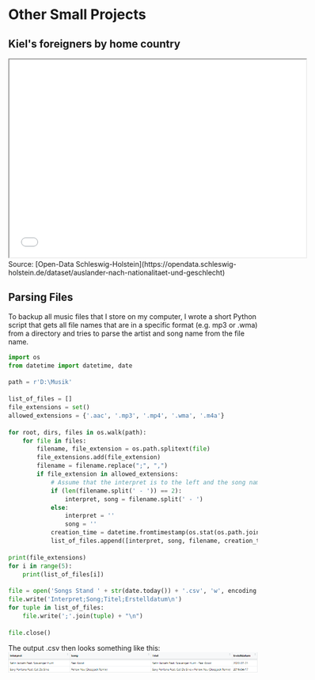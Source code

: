 # Other Small Projects

## Kiel's foreigners by home country

<iframe src = "images/Kiel foreigners by home country.html" width="600" height="400"> </iframe>
Source: [Open-Data Schleswig-Holstein](https://opendata.schleswig-holstein.de/dataset/auslander-nach-nationalitaet-und-geschlecht)

## Parsing Files

To backup all music files that I store on my computer, I wrote a short Python script that gets all file names that are in a specific format (e.g. mp3 or .wma) from a directory and tries to parse the artist and song name from the file name.

```python
import os
from datetime import datetime, date

path = r'D:\Musik'

list_of_files = []
file_extensions = set()
allowed_extensions = {'.aac', '.mp3', '.mp4', '.wma', '.m4a'}

for root, dirs, files in os.walk(path):
    for file in files:
        filename, file_extension = os.path.splitext(file)
        file_extensions.add(file_extension)
        filename = filename.replace(";", ",")
        if file_extension in allowed_extensions:
            # Assume that the interpret is to the left and the song name is to the right of ' - '.
            if (len(filename.split(' - ')) == 2):
                interpret, song = filename.split(' - ')
            else:
                interpret = ''
                song = ''
            creation_time = datetime.fromtimestamp(os.stat(os.path.join(root, file)).st_ctime).strftime("%Y-%m-%d")
            list_of_files.append([interpret, song, filename, creation_time])

print(file_extensions)
for i in range(5):
    print(list_of_files[i])
    
file = open('Songs Stand ' + str(date.today()) + '.csv', 'w', encoding = 'utf-8')
file.write('Interpret;Song;Titel;Erstelldatum\n')
for tuple in list_of_files:
    file.write(';'.join(tuple) + "\n")
    
file.close()
```

The output .csv then looks something like this:
<img src="images/music_csv.png?raw=true"/>
